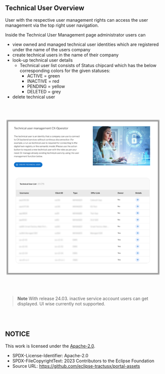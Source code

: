 ## Technical User Overview

User with the respective user management rights can access the user management via the top right user navigation.

Inside the Technical User Management page administrator users can

- view owned and managed technical user identities which are registered under the name of the users company
- create technical users in the name of their company
- look-up technical user details
  - Technical user list consists of Status chipcard which has the below corresponding colors for the given statuses:
    - ACTIVE = green
    - INACTIVE = red
    - PENDING = yellow
    - DELETED = grey
- delete technical user

<br>
<br>

<p align="center">
<img width="636" alt="image" src="https://raw.githubusercontent.com/eclipse-tractusx/portal-assets/main/docs/static/technical-user-management.png">
</p>
<br>
<br>

> **Note**
> With release 24.03. inactive service account users can get displayed. UI wise currently not supported.

<br>
<br>

## NOTICE

This work is licensed under the [Apache-2.0](https://www.apache.org/licenses/LICENSE-2.0).

- SPDX-License-Identifier: Apache-2.0
- SPDX-FileCopyrightText: 2023 Contributors to the Eclipse Foundation
- Source URL: https://github.com/eclipse-tractusx/portal-assets
